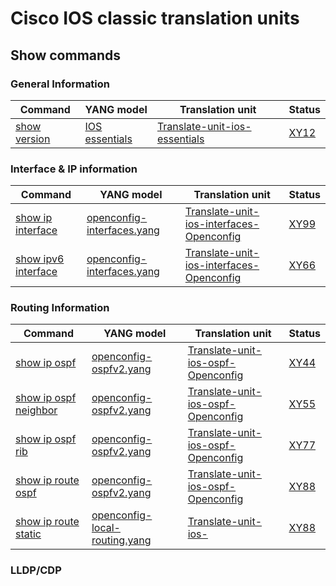 # Cisco IOS classic translation units

## Show commands

### General Information

| Command        | YANG model | Translation unit | Status | 
| -------------- |------------| ---------------- | ------ |
| [show version](show_version.md) | [IOS essentials](https://github.com/frinxio/)| [Translate-unit-ios-essentials](https://github.com/frinxio/translation-units/Code/)| [XY12](jira.com) |


### Interface & IP information

| Command        | YANG model | Translation unit  | Status | 
| -------------- |------------| ----------------- | ------ |
| [show ip interface](show_ip_interface.md) | [openconfig-interfaces.yang](https://github.com/openconfig/public/blob/master/release/models/interfaces/openconfig-interfaces.yang) | [Translate-unit-ios-interfaces-Openconfig](https://github.com/frinxio/translation-units/Code/) | [XY99](jira.com) |
| [show ipv6 interface](show_ipv6_interface.md) | [openconfig-interfaces.yang](https://github.com/openconfig/public/blob/master/release/models/interfaces/openconfig-interfaces.yang) | [Translate-unit-ios-interfaces-Openconfig](https://github.com/frinxio/translation-units/Code/) | [XY66](jira.com)|


### Routing Information

| Command        | YANG model | Translation unit  | Status | 
| -------------- |------------| ----------------- | ------ |
| [show ip ospf](show_ip_ospf.md) | [openconfig-ospfv2.yang](https://github.com/openconfig/public/blob/master/release/models/ospf/openconfig-ospfv2.yang)| [Translate-unit-ios-ospf-Openconfig](https://github.com/frinxio/translation-units/Code/)| [XY44](jira.com) |
| [show ip ospf neighbor](show_ip_ospf_neighbor.md) | [openconfig-ospfv2.yang](https://github.com/openconfig/public/blob/master/release/models/ospf/openconfig-ospfv2.yang)| [Translate-unit-ios-ospf-Openconfig](https://github.com/frinxio/translation-units/Code/)| [XY55](jira.com) |
| [show ip ospf rib](show_ip_ospf_rib.md) | [openconfig-ospfv2.yang](https://github.com/openconfig/public/blob/master/release/models/ospf/openconfig-ospfv2.yang)| [Translate-unit-ios-ospf-Openconfig](https://github.com/frinxio/translation-units/Code/)| [XY77](jira.com) |
| [show ip route ospf](show_ip_route_ospf.md) | [openconfig-ospfv2.yang](https://github.com/openconfig/public/blob/master/release/models/ospf/openconfig-ospfv2.yang)| [Translate-unit-ios-ospf-Openconfig](https://github.com/frinxio/translation-units/Code/)| [XY88](jira.com) |
| [show ip route static](show_ip_route_static.md) | [openconfig-local-routing.yang](https://github.com/openconfig/public/blob/master/release/models/local-routing/openconfig-local-routing.yang)| [Translate-unit-ios- ](https://github.com/frinxio/translation-units/Code/)| [XY88](jira.com) |



### LLDP/CDP
